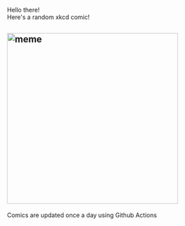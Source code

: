 Hello there! <br>Here's a random xkcd comic!<br>
## <img src="https://imgs.xkcd.com/comics/i.png" alt="meme" width="400"/><br>
Comics are updated once a day using Github Actions